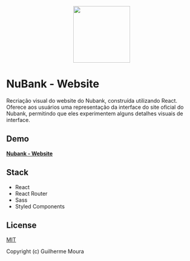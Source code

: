 <p align="center">
  <img
    style="object: contain; height: 150px"
    src="https://github.com/glhrmoura/nubank-website/raw/master/src/assets/images/logo.png"
  >
</p>

# NuBank - Website

Recriação visual do website do Nubank, construída utilizando React. Oferece aos usuários uma representação da interface do site oficial do Nubank, permitindo que eles experimentem alguns detalhes visuais de interface.

## Demo

[**Nubank - Website**](https://glhrmoura.github.io/nubank-website)

## Stack

- React
- React Router
- Sass
- Styled Components

## License

[MIT](https://github.com/glhrmoura/nubank-website/blob/master/LICENSE)

Copyright (c) Guilherme Moura
